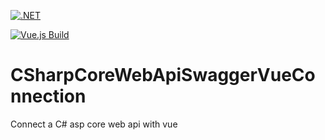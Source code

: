 [![.NET](https://github.com/deBabbbe/CSharpCoreWebApiSwaggerVueConnection/actions/workflows/dotnet.yml/badge.svg)](https://github.com/deBabbbe/CSharpCoreWebApiSwaggerVueConnection/actions/workflows/dotnet.yml)

[![Vue.js Build](https://github.com/deBabbbe/CSharpCoreWebApiSwaggerVueConnection/actions/workflows/vue.yml/badge.svg)](https://github.com/deBabbbe/CSharpCoreWebApiSwaggerVueConnection/actions/workflows/vue.yml)

# CSharpCoreWebApiSwaggerVueConnection
Connect a C# asp core web api with vue
